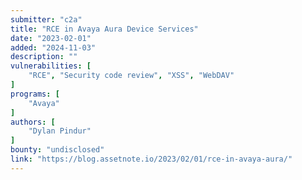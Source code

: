 ```yaml
---
submitter: "c2a"
title: "RCE in Avaya Aura Device Services"
date: "2023-02-01"
added: "2024-11-03"
description: ""
vulnerabilities: [
    "RCE", "Security code review", "XSS", "WebDAV"
]
programs: [
    "Avaya"
]
authors: [
    "Dylan Pindur"
]
bounty: "undisclosed"
link: "https://blog.assetnote.io/2023/02/01/rce-in-avaya-aura/"
---
```




